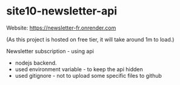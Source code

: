 # site10-newsletter-api
Website: https://newsletter-fr.onrender.com

(As this project is hosted on free tier, it will take around 1m to load.)

Newsletter subscription - using api 
- nodejs backend.
- used environment variable - to keep the api hidden
- used gitignore - not to upload some specific files to github
